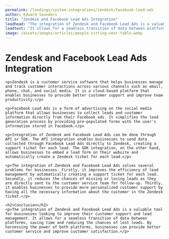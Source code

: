 ```yaml
---
permalink: /landings/system-integrations/zendesk/facebook-lead-ads
author: Edward Saunders
title: "Zendesk and Facebook Lead Ads Integration"
leadhead: "The integration of Zendesk and Facebook Lead Ads is a valuable tool for businesses looking to improve their customer support and lead management"
leadtext: "It allows for a seamless transition of data between platforms, saving time and reducing the chances of lost leads. By harnessing the power of both platforms, businesses can provide better customer service and improve customer satisfaction."
image: /assets/images/articles/people-sitting-near-table.webp
---
```

<div class="arttext">    <h1>Zendesk and Facebook Lead Ads Integration</h1>

    <p>Zendesk is a customer service software that helps businesses manage and track customer interactions across various channels such as email, phone, chat, and social media. It is a cloud-based platform that enables businesses to provide better customer support and improve team productivity.</p>

    <p>Facebook Lead Ads is a form of advertising on the social media platform that allows businesses to collect leads and customer information directly from their Facebook ads. It simplifies the lead generation process by providing pre-populated forms with the user's information stored in Facebook.</p>

    <p>Integration of Zendesk and Facebook Lead Ads can be done through API or SDK. The API integration enables businesses to send data collected through Facebook Lead Ads directly to Zendesk, creating a support ticket for each lead. The SDK integration, on the other hand, allows businesses to embed a lead form on their website and automatically create a Zendesk ticket for each lead.</p>

    <p>The integration of Zendesk and Facebook Lead Ads solves several problems for businesses. Firstly, it improves the efficiency of lead management by automatically creating a support ticket for each lead. Secondly, it reduces the chances of missing or losing leads as they are directly sent to the customer service team for follow-up. Thirdly, it enables businesses to provide more personalized customer support by having all the necessary information about the customer in the Zendesk ticket.</p>

    <h2>Conclusion</h2>
    <p>The integration of Zendesk and Facebook Lead Ads is a valuable tool for businesses looking to improve their customer support and lead management. It allows for a seamless transition of data between platforms, saving time and reducing the chances of lost leads. By harnessing the power of both platforms, businesses can provide better customer service and improve customer satisfaction.</p>
</div>